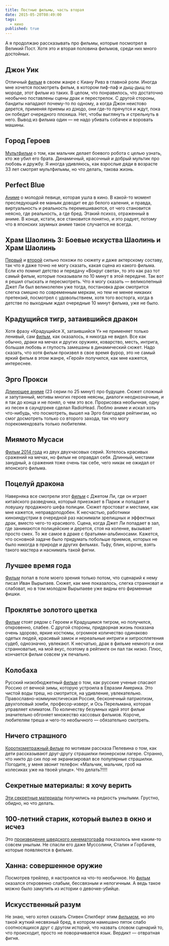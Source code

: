 ```yaml
---
title: Постные фильмы, часть вторая
date: 2015-05-20T08:49:00
tags:
  - кино
published: true
---
```


А я продолжаю рассказывать про фильмы, которые посмотрел в Великий Пост. Хотя это и вторая половина фильмов, среди них
много достойных.

<!--more-->

## Джон Уик

Отличный [фильм](http://www.kinopoisk.ru/film/762738/) в своем жанре с Киану Ривз в главной роли. Иногда мне хочется
посмотреть фильм, в котором пиф-паф и дыщ-дыщ по мороде, этот фильм из таких. В целом, что понравилось, что достаточно
необычно поставлены сцены драк и перестрелок. С другой стороны, бандиты нападают почему-то по одному, а когда Джон
неистово дерется, применяя приемы из дзюдо, они где-то прячутся и ждут, пока он победит очередного плохиша. Нет, чтобы
выглянуть и стрельнуть в него. Вывод из фильма один — не надо убивать собачек и воровать машины.

## Город Героев

[Мультфильм](http://www.kinopoisk.ru/film/693126/) о том, как мальчик делает боевого робота с целью узнать, кто же убил
его брата. Динамичный, красочный и добрый мультик про любовь и дружбу. Я иногда удивляюсь, как взрослые дяди в возрасте
33 лет смотрят мультфильмы, но что делать, такова жизнь.

## Perfect Blue

[Аниме](http://www.kinopoisk.ru/film/8237/) о молодой певице, которая ушла в кино. В какой-то момент преследующий ее
маньяк доводит ее до белого каления, и правда, виртуальность и реальность перемешиваются, от чего становится неясно, где
реальность, а где бред. Этакий психоз, отраженный в аниме. В конце, кстати, все становится понятно, и это радует, потому
что в японских заумных аниме такое случается не всегда.

## Храм Шаолинь 3: Боевые искуства Шаолинь и Храм Шаолинь

[Первый](http://www.kinopoisk.ru/film/23609/) и [второй](http://www.kinopoisk.ru/film/23612/) сильно похожи по сюжету и
даже актерскому составу, так что я даже точно не могу сказать, какая сцена из какого фильма. Если кто помнит детство и
передачу «Вокруг света», то это как раз тот самый фильм, которые показывали по 10 минут в этой передаче. Так вот я решил
отыскать и пересмотреть. Что я могу сказать — великолепный Джет Ли был великолепен уже тогда, постановка драк смотрится
слегка смешно по современным меркам, но тем не менее никаких претензий, посмотрел с удовольствием, хотя того восторга,
когда в детстве по выходным ждал очередные 10 минут фильма, уже не было.

## Крадущийся тигр, затаившийся дракон

Хотя фразу «Крадущийся X, затаившийся Y» не применяет только ленивый, сам [фильм](http://www.kinopoisk.ru/film/378/),
как оказалось, я никогда не видел. Все как обычно, драки на мечах и других оружиях, коварство, месть, интрига, большая
любовь и глупость замешаны в динамический сюжет. Надо сказать, что хотя фильм произвел в свое время фурор, это не самый
яркий фильм в этом жанре, «Герой» получился, как мне кажется, интереснее.

## Эрго Прокси

[Длинющее аниме](http://www.kinopoisk.ru/film/397220/) (23 серии по 25 минут) про будущее. Сюжет сложный и запутанный,
мотивы многих героев неясны, диалоги неоднозначные, и я так до конца и не понял, о чем это все. Прорисовка необычная,
одну из песен в саундтреке сделал RadioHead. Люблю аниме и искал хоть что-нибудь, что посмотреть, вышел на Эрго
благодаря рейтингам, но смог досмотреть только со второго захода, так что могу порекомендовать только любителям.

## Миямото Мусаси

[Фильм 2014 года](http://www.kinopoisk.ru/film/838757/) из двух двухчасовых серий. Хотелось красивых сражений на мечах,
но фильм не оправдал себя. Длинный, местами занудный, а сражения тоже очень так себе, чего никак не ожидал от японского
фильма.

## Поцелуй дракона

Наверняка все смотрели этот [фильм](http://www.kinopoisk.ru/film/727/) с Джетом Ли, где он играет китайского разведчика,
который приезжает в Париж и попадает в ловушку продажного шефа полиции. Сюжет простоват и местами, как мне кажется,
неправдоподобен. К несчастью, работники киноиндустрии в очередной раз наснимали зрелищных и эффектных драк, вместо
чего-то красивого. Сцена, когда Джет Ли попадает в зал, где занимаются полицейские и дерется, стоя на коленке, вызывает
просто смех. То же самое в драке с братьями-альбиносами. Кажется, что основной задаче было придумать побольше приемов,
которых не было никогда в природе и других фильмах. Тьфу, блин, короче, взять такого мастера и наснимать такой фигни.

## Лучшее время года

[Фильм](http://www.kinopoisk.ru/film/404182/) попал в поле моего зрения только потом, что сценарий к нему писал Иван
Вырыпаев. Сюжет, как мне показалось, слегка странноват и слабоват, но в том молодом Вырыпаеве уже видны его фирменные
фишки.

## Проклятье золотого цветка

[Фильм](http://www.kinopoisk.ru/film/195751/) стоят рядом с Героем и Крадущимся тигром, но получился, откровенно,
слабее. С другой стороны, придворная жизнь показана очень здорово, яркие костюмы, огромное количество одинаково одетых
людей, красивый замок и нереальные интриги и хитросплетения судеб, однозначно, увлекают. К несчатью, драк в фильме
немного и они странноватые, на мой вкус, поэтому в рейтинге он пал так низко. Плюс, кончается фильм совсем уж печально.

## Колобаха

Русский низкобюджетный [фильм](http://www.kinopoisk.ru/film/431200/) о том, как русские ученые спасают Россию от вечной
зимы, которую устроила в Евразии Америка. Это чистой воды треш, но смотрится, на удивление, увлекательно.
Православно-коммунистическая Россия, бесконечный патриотизм, двухголовый зомби, професор-изверг, и Ось Перельмана,
которая управляет климатом. По количеству безумных идей этот фильм значительно обгоняет множество кассовых фильмов.
Короче, любителям треша и чего-то необычного — обязательно смотреть.

## Ничего страшного

[Короткометражный фильм](http://www.kinopoisk.ru/film/268559/) по мотивам рассказа Пелевина о том, как дети рассказывают
друг-другу страшилки пионерском лагере. Странно, что никто до сих пор не экранизировал все популярные страшилки.
Погодите, у меня звонит телефон: «Мальчик, мальчик, гроб на колесиках уже на твоей улице». Что делать?!!!!


## Секретные материалы: я хочу верить

[Эти секретные материалы](http://www.kinopoisk.ru/film/391815/) получились на редкость унылыми. Грустно, обидно, но что
делать.

## 100-летний старик, который вылез в окно и исчез

Это [произведение шведского кинематографа](http://www.kinopoisk.ru/film/648731/) показалось мне каким-то совсем унылым.
Не спасли его даже Муссолини, Сталин и Горбачев, которые появляются в фильме.

## Ханна: совершенное оружие

Посмотрев трейлер, я настроился на что-то необычное. Но [фильм](http://www.kinopoisk.ru/film/468551/) оказался
откровенно слабым, бессвязным и нелогичным. А ведь такое можно было замутить из истории о девочке-убийце.

## Искусственный разум

Не знаю, чего хотел сказать Стивен Спилберг этим [фильмом](http://www.kinopoisk.ru/film/594/), но это такой жуткий
несвязный бред, в котором намешано пяток слабо соотносящихся друг с другом историй, что назвать словом сценарий то, что
происходит, просто не поворачивается язык. Вердикт — отвратная фигня.
